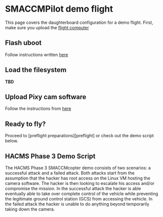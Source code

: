 # SMACCMPilot demo flight

This page covers the daughterboard configuration for a demo flight. First, make sure you upload the [flight computer][standalone]

[standalone]: standalone.html

## Flash uboot

Follow instructions written [here](https://wiki.sel4.systems/Hardware/jetsontk1?highlight=%28uboot%29#Flash_U-Boot)

## Load the filesystem

**TBD**

## Upload Pixy cam software

Follow the instructions from [here](../hardware/iris.html#pixycam)

## Ready to fly?

Proceed to [preflight preparations][preflight] or check out the demo script below.

## HACMS Phase 3 Demo Script

The HACMS Phase 3 SMACCMcopter demo consists of two scenarios: a successful attack and
a failed attack. Both attacks start from the assumption that the hacker has root access on the
Linux VM hosting the camera software. The hacker is then looking to escalate his access and/or
compromise the mission. In the successful attack the hacker is able eventually able to take over
complete control of the vehicle while preventing the legitimate ground control station (GCS) from
accessing the vehicle. In the failed attack the hacker is unable to do anything beyond
temporarily taking down the camera.

